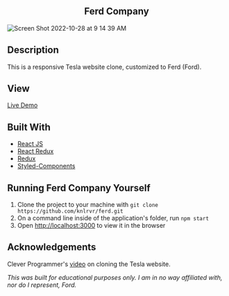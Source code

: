 <h2 align="center"> Ferd Company </h2>

![Screen Shot 2022-10-28 at 9 14 39 AM](https://user-images.githubusercontent.com/91632194/198629165-c8b4b4b1-b4fb-4248-89f8-b867a4b25283.png)

## Description
This is a responsive Tesla website clone, customized to Ferd (Ford). 

## View 
[Live Demo](https://knlrvr.github.io/ferd/)

## Built With 
- [React JS]()
- [React Redux]()
- [Redux]()
- [Styled-Components]()

## Running Ferd Company Yourself
1. Clone the project to your machine with `git clone https://github.com/knlrvr/ferd.git`
2. On a command line inside of the application's folder, run `npm start`
3. Open [http://localhost:3000](http://localhost:3000) to view it in the browser

## Acknowledgements
Clever Programmer's [video](https://www.youtube.com/watch?v=lUeS9Wsj6dk) on cloning the Tesla website.

*This was built for educational purposes only. I am in no way affiliated with, nor do I represent, Ford.*
